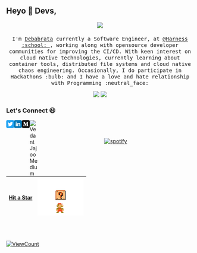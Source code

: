 ## Heyo :wave: Devs, 

<p align="center">
  <img src="https://raw.githubusercontent.com/coderjojo/coderjojo/master/img/github.gif" width=100>
  <br><br>
  <samp>
    I'm <a href="https://www.linkedin.com/in/debanitr/">Debabrata</a> currently a Software Engineer, at <a href="https://harness.io/">@Harness :school: </a>, working along with opensource developer communities for improving the CI/CD. With keen interest on cloud native technologies, currently learning about container tools, distributed file systems and cloud native chaos engineering. Occasionally, I do participate in Hackathons :bulb: and I have a love and hate relationship with Programming :neutral_face:
  </samp>
</p>

<p align = "center">
  <img src = "https://github-readme-stats.vercel.app/api?username=Debanitrkl&show_icons=true&theme=radical&layout=compact">
  <img src = "https://github-readme-stats.vercel.app/api/top-langs/?username=Debanitrkl&hide=css,html&theme=tokyonight&layout=compact">
</p>



### Let's Connect :smiley:
<a href="https://twitter.com/debaelopedev">
  <img align="left" alt="Vedant Jajoo Twitter" width="21px" src="https://raw.githubusercontent.com/edent/SuperTinyIcons/099dc12b59179d07d534069bc8551718f786d91a/images/svg/twitter.svg" />
</a>

<a href="https://www.linkedin.com/in/debanitr/">
  <img align="left" alt="Vedant Jajoo Linkdin" width="21px" src="https://raw.githubusercontent.com/edent/SuperTinyIcons/099dc12b59179d07d534069bc8551718f786d91a/images/svg/linkedin.svg" />
</a>
<a href="https://medium.com/@deba.chandan1234">
  <img align="left" alt="Vedant Jajoo Medium" width="21px" src="https://raw.githubusercontent.com/edent/SuperTinyIcons/099dc12b59179d07d534069bc8551718f786d91a/images/svg/medium.svg" />
</a>
<a href="https://www.quora.com/profile/Debabrata-Panigrahi-1">
  <img align="left" alt="Vedant Jajoo Medium" width="21px" src="https://raw.githubusercontent.com/FortAwesome/Font-Awesome/1147d199a35293b391152ee85e2d30988439157f/svgs/brands/quora.svg" />
</a><br/><br/>
<p align="center">
<a target="_blank" href="https://github.com/kittinan/spotify-github-profile"><img alt="spotify" width = "235px"
src="https://spotify-github-profile.vercel.app/api/view?uid=316zg2ewxzwg6ot5qad7cuwq7i6i&cover_image=false" />

|<a href="https://github.com/Debanitrkl/Debanitrkl"> Hit a Star </a>|<img height="100" src="https://github.com/harshalrj25/MasterAssetsRepo/blob/master/mario.gif"></a></div>|
| ------------- | ------------- |                  


                         
</p>
<br/><br/>



<!--  ![visitors](https://visitor-badge.glitch.me/badge?page_id=Debanitrkl/Debanitrkl) -->

![ViewCount](https://views.whatilearened.today/views/github/Debanitrkl/views.svg)


